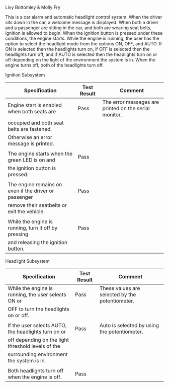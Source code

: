 Livy Bottomley & Molly Fry



This is a car alarm and automatic headlight control system. When the driver sits down in the car, a welcome message is displayed. When both a driver and a passenger are sitting in the car,
and both are wearing seat belts, ignition is allowed to begin. When the ignition button is pressed under these conditions, the engine starts. While the engine is running, the user has the 
option to select the headlight mode from the options ON, OFF, and AUTO. If ON is selected then the headlights turn on, if OFF is selected then the headlights turn off, and if AUTO is selected
then the headlights turn on or off depending on the light of the environment the system is in. When the engine turns off, both of the headlights turn off. 

Ignition Subsystem

|                     Specification                    |  Test Result  |                         Comment                       |
| ---------------------------------------------------- | ------------- |-------------------------------------------------------|
| Engine start is enabled when both seats are          | Pass          | The error messages are printed on the serial monitor. |
| occupied and both seat belts are fastened.           |               |                                                       |
| Otherwise an error message is printed.               |               |                                                       |
|                                                      |               |                                                       |
| The engine starts when the green LED is on and       | Pass          |                                                       |
| the ignition button is pressed.                      |               |                                                       |
|                                                      |               |                                                       |
| The engine remains on even if the driver or passenger| Pass          |                                                       |
| remove their seatbelts or exit the vehicle.          |               |                                                       |
|                                                      |               |                                                       |
| While the engine is running, turn it off by pressing |  Pass         |                                                       |
| and releasing the ignition button.                   |               |                                                       |


Headlight Subsystem

|                     Specification                    |  Test Result  |                       Comment                      |
| ---------------------------------------------------- | ------------- |----------------------------------------------------|
| While the engine is running, the user selects ON or  | Pass          | These values are selected by the potentiometer.    |
| OFF to turn the headlights on or off.                |               |                                                    |
|                                                      |               |                                                    |
| If the user selects AUTO, the headlights turn on or  |  Pass         | Auto is selected by using the potentiometer.       |
| off depending on the light threshold levels of the   |               |                                                    |
| surrounding environment the system is in.            |               |                                                    |
|                                                      |               |                                                    |
| Both headlights turn off when the engine is off.     | Pass          |                                                    |


